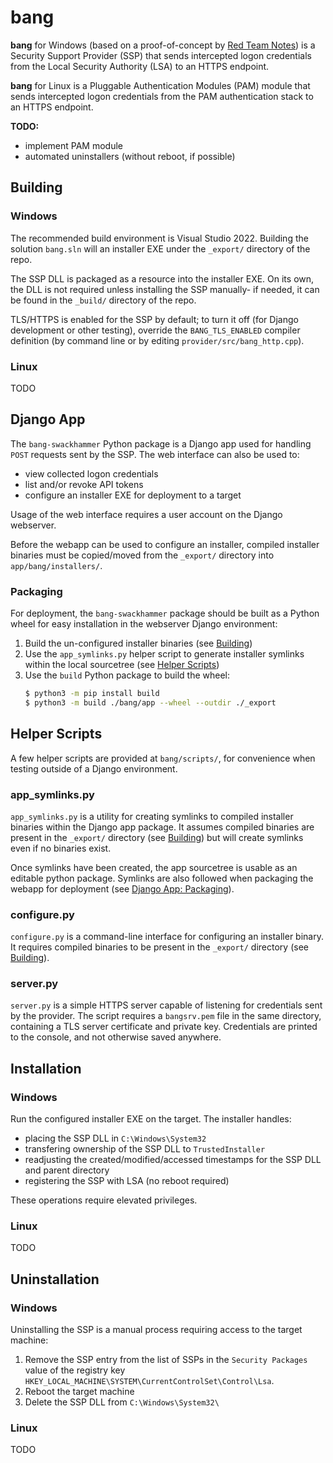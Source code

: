 # bang

**bang** for Windows (based on a proof-of-concept by [Red Team Notes](https://www.ired.team/offensive-security/credential-access-and-credential-dumping/intercepting-logon-credentials-via-custom-security-support-provider-and-authentication-package)) is a Security Support Provider (SSP) that sends intercepted logon credentials from the Local Security Authority (LSA) to an HTTPS endpoint.

**bang** for Linux is a Pluggable Authentication Modules (PAM) module that sends intercepted logon credentials from the PAM authentication stack to an HTTPS endpoint.

**TODO:**
* implement PAM module
* automated uninstallers (without reboot, if possible)


## Building

### Windows
The recommended build environment is Visual Studio 2022. Building the solution `bang.sln` will an installer EXE under the `_export/` directory of the repo.

The SSP DLL is packaged as a resource into the installer EXE. On its own, the DLL is not required unless installing the SSP manually- if needed, it can be found in the `_build/` directory of the repo.

TLS/HTTPS is enabled for the SSP by default; to turn it off (for Django development or other testing), override the `BANG_TLS_ENABLED` compiler definition (by command line or by editing `provider/src/bang_http.cpp`).

### Linux
TODO


## Django App

The `bang-swackhammer` Python package is a Django app used for handling `POST` requests sent by the SSP. The web interface can also be used to:
* view collected logon credentials
* list and/or revoke API tokens
* configure an installer EXE for deployment to a target

Usage of the web interface requires a user account on the Django webserver.

Before the webapp can be used to configure an installer, compiled installer binaries must be copied/moved from the `_export/` directory into `app/bang/installers/`.

### Packaging

For deployment, the `bang-swackhammer` package should be built as a Python wheel for easy installation in the webserver Django environment:
1. Build the un-configured installer binaries (see [Building](#building))
1. Use the `app_symlinks.py` helper script to generate installer symlinks within the local sourcetree (see [Helper Scripts](#app_symlinkspy))
1. Use the `build` Python package to build the wheel:
    ```bash
    $ python3 -m pip install build
    $ python3 -m build ./bang/app --wheel --outdir ./_export
    ```


## Helper Scripts

A few helper scripts are provided at `bang/scripts/`, for convenience when testing outside of a Django environment.

### app_symlinks.py
`app_symlinks.py` is a utility for creating symlinks to compiled installer binaries within the Django app package. It assumes compiled binaries are present in the `_export/` directory (see [Building](#building)) but will create symlinks even if no binaries exist.

Once symlinks have been created, the app sourcetree is usable as an editable python package. Symlinks are also followed when packaging the webapp for deployment (see [Django App: Packaging](#packaging)).

### configure.py
`configure.py` is a command-line interface for configuring an installer binary. It requires compiled binaries to be present in the `_export/` directory (see [Building](#building)).

### server.py
`server.py` is a simple HTTPS server capable of listening for credentials sent by the provider. The script requires a `bangsrv.pem` file in the same directory, containing a TLS server certificate and private key. Credentials are printed to the console, and not otherwise saved anywhere.


## Installation

### Windows
Run the configured installer EXE on the target. The installer handles:
* placing the SSP DLL in `C:\Windows\System32`
* transfering ownership of the SSP DLL to `TrustedInstaller`
* readjusting the created/modified/accessed timestamps for the SSP DLL and parent directory
* registering the SSP with LSA (no reboot required)

These operations require elevated privileges.

### Linux
TODO


## Uninstallation

### Windows
Uninstalling the SSP is a manual process requiring access to the target machine:
1. Remove the SSP entry from the list of SSPs in the `Security Packages` value of the registry key `HKEY_LOCAL_MACHINE\SYSTEM\CurrentControlSet\Control\Lsa`.
2. Reboot the target machine
3. Delete the SSP DLL from `C:\Windows\System32\`

### Linux
TODO